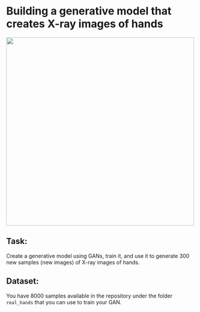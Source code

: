 


# Building a generative model that creates X-ray images of hands

<img src="https://drive.google.com/uc?id=1LubLuuyiJwyDNRd2Wj0vaA0Ek2AtAFxH" width="500"/>


<br>

## **Task**:
Create a generative model using GANs, train it, and use it to generate 300 new samples (new images) of X-ray images of hands. <br>


## **Dataset**:
You have 8000 samples available in the repository under the folder `real_hands` that you can use to train your GAN.
